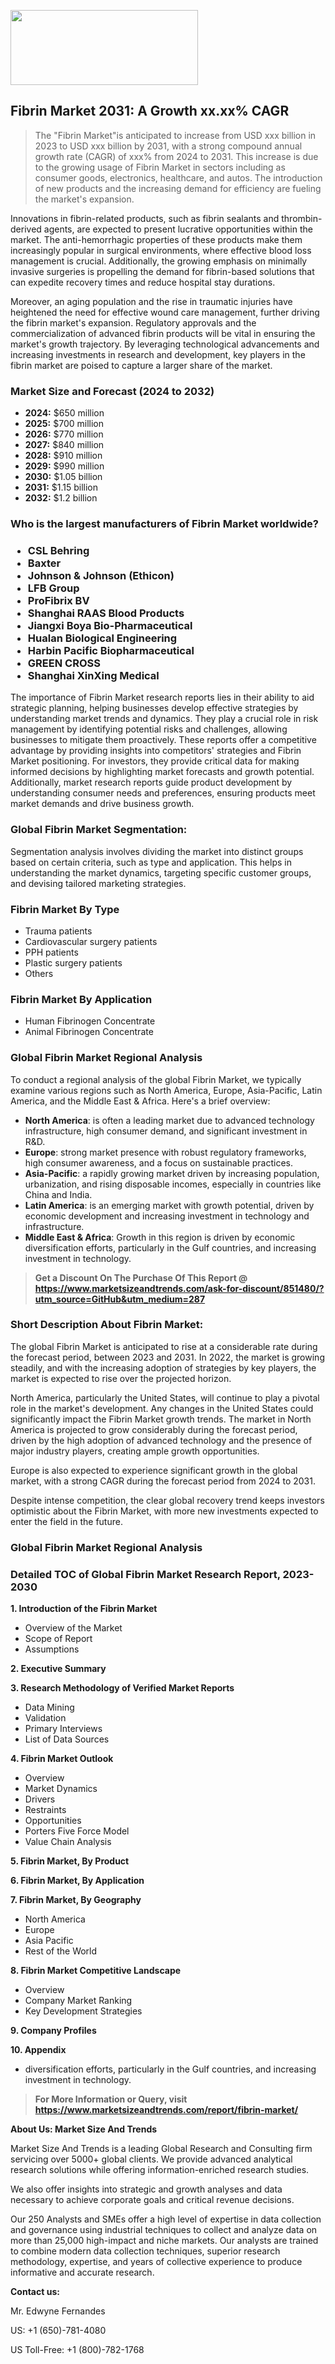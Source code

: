 <img src="https://100x100musica.es/wp-content/uploads/2024/12/Verified-Market-Reports-4-300x120.jpg" alt="" width="300" height="120" class="alignnone size-medium wp-image-100382" /><h2>Fibrin Market 2031: A&nbsp;Growth&nbsp;xx.xx% CAGR</h2><blockquote id="" class="">The "Fibrin Market"is anticipated to increase from USD xxx billion in 2023 to USD xxx billion by 2031, with a strong compound annual growth rate (CAGR) of xxx% from 2024 to 2031. This increase is due to the growing usage of Fibrin Market in sectors including as consumer goods, electronics, healthcare, and autos. The introduction of new products and the increasing demand for efficiency are fueling the market's expansion.</blockquote><p></div><p>Innovations in fibrin-related products, such as fibrin sealants and thrombin-derived agents, are expected to present lucrative opportunities within the market. The anti-hemorrhagic properties of these products make them increasingly popular in surgical environments, where effective blood loss management is crucial. Additionally, the growing emphasis on minimally invasive surgeries is propelling the demand for fibrin-based solutions that can expedite recovery times and reduce hospital stay durations.</p><p>Moreover, an aging population and the rise in traumatic injuries have heightened the need for effective wound care management, further driving the fibrin market's expansion. Regulatory approvals and the commercialization of advanced fibrin products will be vital in ensuring the market's growth trajectory. By leveraging technological advancements and increasing investments in research and development, key players in the fibrin market are poised to capture a larger share of the market.</p><h3>Market Size and Forecast (2024 to 2032)</h3><ul> <li><strong>2024:</strong> $650 million</li> <li><strong>2025:</strong> $700 million</li> <li><strong>2026:</strong> $770 million</li> <li><strong>2027:</strong> $840 million</li> <li><strong>2028:</strong> $910 million</li> <li><strong>2029:</strong> $990 million</li> <li><strong>2030:</strong> $1.05 billion</li> <li><strong>2031:</strong> $1.15 billion</li> <li><strong>2032:</strong> $1.2 billion</li></ul></p><h3 id="" class="">Who is the largest manufacturers of&nbsp;Fibrin Market worldwide?</h3><h3 class=""><p><ul><li>CSL Behring </li><li> Baxter </li><li> Johnson & Johnson (Ethicon) </li><li> LFB Group </li><li> ProFibrix BV </li><li> Shanghai RAAS Blood Products </li><li> Jiangxi Boya Bio-Pharmaceutical </li><li> Hualan Biological Engineering </li><li> Harbin Pacific Biopharmaceutical </li><li> GREEN CROSS </li><li> Shanghai XinXing Medical</li></ul></p></h3><p id="ember58" class="ember-view reader-text-block__paragraph">The importance of&nbsp;Fibrin Market research reports lies in their ability to aid strategic planning, helping businesses develop effective strategies by understanding market trends and dynamics. They play a crucial role in risk management by identifying potential risks and challenges, allowing businesses to mitigate them proactively. These reports offer a competitive advantage by providing insights into competitors' strategies and Fibrin Market positioning. For investors, they provide critical data for making informed decisions by highlighting market forecasts and growth potential. Additionally, market research reports guide product development by understanding consumer needs and preferences, ensuring products meet market demands and drive business growth.</p><h3 id="" class="">Global&nbsp;Fibrin Market Segmentation:</h3><p id="" class="">Segmentation analysis involves dividing the market into distinct groups based on certain criteria, such as type and application. This helps in understanding the market dynamics, targeting specific customer groups, and devising tailored marketing strategies.</p><h3 id="" class="">Fibrin Market&nbsp;By Type</h3><p><p><ul><li>Trauma patients</li><li> Cardiovascular surgery patients</li><li> PPH patients</li><li> Plastic surgery patients</li><li> Others</p></li></ul></p></p><h3 id="" class="">Fibrin Market&nbsp;By Application</h3><p class=""><p><ul><li>Human Fibrinogen Concentrate</li><li> Animal Fibrinogen Concentrate</li></ul></p></p><h3 id="" class="">Global Fibrin Market Regional Analysis</h3><p id="" class="">To conduct a regional analysis of the global Fibrin Market, we typically examine various regions such as North America, Europe, Asia-Pacific, Latin America, and the Middle East &amp; Africa. Here's a brief overview:</p><ul><li><strong>North America</strong>: is often a leading market due to advanced technology infrastructure, high consumer demand, and significant investment in R&amp;D.</li><li><strong>Europe</strong>: strong market presence with robust regulatory frameworks, high consumer awareness, and a focus on sustainable practices.</li><li><strong>Asia-Pacific</strong>: a rapidly growing market driven by increasing population, urbanization, and rising disposable incomes, especially in countries like China and India.</li><li><strong>Latin America</strong>: is an emerging market with growth potential, driven by economic development and increasing investment in technology and infrastructure.</li><li><strong>Middle East &amp; Africa</strong>: Growth in this region is driven by economic diversification efforts, particularly in the Gulf countries, and increasing investment in technology.</li></ul><blockquote id="" class=""><strong>Get a Discount On The Purchase Of This Report @ <a href="https://www.marketsizeandtrends.com/download-sample/851480/?utm_source=GitHub&utm_medium=287" target="_blank">https://www.marketsizeandtrends.com/ask-for-discount/851480/?utm_source=GitHub&utm_medium=287</a></strong></blockquote><h3>Short Description About Fibrin Market:</h3><p id="ember58" class="ember-view reader-text-block__paragraph">The global&nbsp;Fibrin Market&nbsp;is anticipated to rise at a considerable rate during the forecast period, between 2023 and 2031. In 2022, the market is growing steadily, and with the increasing adoption of strategies by key players, the market is expected to rise over the projected horizon.</p><p id="ember59" class="ember-view reader-text-block__paragraph">North America, particularly the United States, will continue to play a pivotal role in the market's development. Any changes in the United States could significantly impact the&nbsp;Fibrin Market&nbsp;growth trends. The market in North America is projected to grow considerably during the forecast period, driven by the high adoption of advanced technology and the presence of major industry players, creating ample growth opportunities.</p><p id="ember60" class="ember-view reader-text-block__paragraph">Europe is also expected to experience significant growth in the global market, with a strong CAGR during the forecast period from 2024 to 2031.</p><p id="ember61" class="ember-view reader-text-block__paragraph">Despite intense competition, the clear global recovery trend keeps investors optimistic about the&nbsp;Fibrin Market, with more new investments expected to enter the field in the future.</p><h3 id="" class="">Global Fibrin Market Regional Analysis</h3><h3 id="" class="">Detailed TOC of Global Fibrin Market Research Report, 2023-2030</h3><p id="" class=""><strong>1. Introduction of the Fibrin Market</strong></p><ul><li>Overview of the Market</li><li>Scope of Report</li><li>Assumptions</li></ul><p id="" class=""><strong>2. Executive Summary</strong></p><p id="" class=""><strong>3. Research Methodology of Verified Market Reports</strong></p><ul><li>Data Mining</li><li>Validation</li><li>Primary Interviews</li><li>List of Data Sources</li></ul><p id="" class=""><strong>4. Fibrin Market Outlook</strong></p><ul><li>Overview</li><li>Market Dynamics</li><li>Drivers</li><li>Restraints</li><li>Opportunities</li><li>Porters Five Force Model</li><li>Value Chain Analysis</li></ul><p id="" class=""><strong>5. Fibrin Market, By Product</strong></p><p id="" class=""><strong>6. Fibrin Market, By Application</strong></p><p id="" class=""><strong>7. Fibrin Market, By Geography</strong></p><ul><li>North America</li><li>Europe</li><li>Asia Pacific</li><li>Rest of the World</li></ul><p id="" class=""><strong>8. Fibrin Market Competitive Landscape</strong></p><ul><li>Overview</li><li>Company Market Ranking</li><li>Key Development Strategies</li></ul><p id="" class=""><strong>9. Company Profiles</strong></p><p id="" class=""><strong>10. Appendix</strong></p><ul><li>diversification efforts, particularly in the Gulf countries, and increasing investment in technology.</li></ul><blockquote id="" class=""><strong>For More Information or Query, visit <strong><strong><a href="https://www.marketsizeandtrends.com/report/fibrin-market/" target="_blank">https://www.marketsizeandtrends.com/report/fibrin-market/</a></strong></strong></strong></blockquote><p id="" class=""><strong>About Us: Market Size And Trends</strong></p><p id="" class="">Market Size And Trends is a leading Global Research and Consulting firm servicing over 5000+ global clients. We provide advanced analytical research solutions while offering information-enriched research studies.</p><p id="" class="">We also offer insights into strategic and growth analyses and data necessary to achieve corporate goals and critical revenue decisions.</p><p id="" class="">Our 250 Analysts and SMEs offer a high level of expertise in data collection and governance using industrial techniques to collect and analyze data on more than 25,000 high-impact and niche markets. Our analysts are trained to combine modern data collection techniques, superior research methodology, expertise, and years of collective experience to produce informative and accurate research.</p><p id="" class=""><strong>Contact us:</strong></p><p id="" class="">Mr. Edwyne Fernandes</p><p id="" class="">US: +1 (650)-781-4080</p><p id="" class="">US Toll-Free: +1 (800)-782-1768</p>
